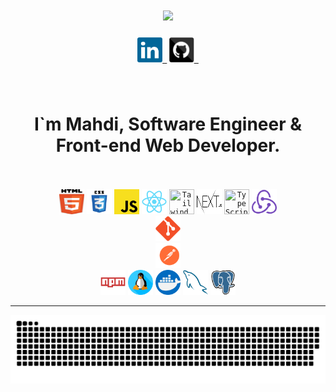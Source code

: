 <h1 align="center">
  <a href="https://git.io/typing-svg">
    <img src="https://readme-typing-svg.herokuapp.com/?lines=Hello,+There!+👋;This+is+Mahdi+Tahmasbi;Nice+to+meet+you!&center=true&size=30">
  </a>
</h1>

<h5 align="center">
  <code><a href="https://www.linkedin.com/in/mahdi-tahmasbi-163282217/" title="LinkedIn Profile"><img width="40" height='40' src="images/linkedin.svg"> </a></code>
  <code><a href="https://github.com/mahdi-tahmasbii" title="GitHub Profile"><img width="40" height='40' src="images/github.svg"> </a></code>
  <!-- <code><a href="https://stackoverflow.com/users/16783910/mahdi-tahmasbi" title="Stack Overflow Profile"><img width="22" src="images/stackoverflow.svg"> Stack Overflow</a></code> -->
</h5>
<br>
<h1 align="center">
  I`m Mahdi, Software Engineer & Front-end Web Developer.
  <br>
  <!-- <br>
  🔬 I'm currently studying for a bachlor's degree in Esfarayen University Computer Engineering Department.
  <br>
  🎓 I graduated from Rafati High School.
  <br>
  💻 I love Codding and Software Engineering.
  <br>
  📚 I’m currently learning Front-end Development.
  <br> -->
  <!-- 💬 Ask me anything about from <a href="https://github.com/mahdi-tahmasbii/mahdi-tahmasbii/issues" title="Issues">Here</a> -->
  <br>
<!-- <h1>
  📫 How to reach me: <a href="mailto: mahditahmasbigero2002@yahoo.com">mahditahmasbigero2002@yahoo.com</a>
</h1>   -->
</h1>

<!-- <hr>
<h2 align="center">🔥 Languages & Frameworks & Tools & Abilities 🔥</h2>
<br> -->
<p align="center">
  <!-- <code><img title="Python" height="25" src="images/python-original.svg"></code>
  <code><img title="Django" height="25" src="images/django.png"></code>
  <code><img title="DRF" height="25" src="https://www.thetestspecimen.com/img/django-initial/django-rest-logo-1920w.jpg"></code> -->
    <code><img title="HTML5" height="40" width='40' src="images/html5.svg"></code>
  <code><img title="CSS" height="40" width='40' src="images/css.svg"></code>
  <code><img title="Javascript" height="40" width='40' src="images/javascript.svg"></code>
    <code><img title="React.js" height="40" width='40' src="images/react-original.svg"></code>
<code><img title="Tailwind.css" height="40" width='40' src="https://upload.wikimedia.org/wikipedia/commons/d/d5/Tailwind_CSS_Logo.svg"></code>
<code><img title="Next.js" height="40" width='40' src="images/nextjs-2.svg"></code>
<code><img title="TypeScript" height="40" width='40' src="https://upload.wikimedia.org/wikipedia/commons/4/4c/Typescript_logo_2020.svg"></code>
<code><img title="Redux" height="40" width='40' src="images/redux.svg">
<code><img title="Git" height="40" width='40' src="images/git-original.svg"></code>
<code><img title="PostMan" height="40" width='40' src="images/postman.svg"></code>
</code><code><img title="Npm" height="40" width='40' src="images/npm.svg"></code>
<code><img title="Linux" height="40" width='40' src="images/linux.png"></code>
<code><img title="Docker" height="40" width='40' src="images/docker.png"></code>
<code><img title="MySQL" height="40" width='40' src="images/mysql.svg"></code>
<code><img title="PostgreSQL" height="40" width='40' src="images/postgresql.svg"></code>
</p>
<hr>

<!-- <p align="center">
<img align="center" alt="Stats" src="https://github-readme-stats.vercel.app/api?username=mahdi-tahmasbii&show_icons=true&theme=dark&hide=issues&hide_border=true&hide_title=true&count_private=true">
</p> -->

<!-- Snake game of GitHub Contributions https://github.com/marketplace/actions/generate-snake-game-from-github-contribution-grid -->

![github contribution grid snake animation](https://github.com/mahdi-tahmasbii/mahdi-tahmasbii/blob/output/github-contribution-grid-snake-dark.svg)
